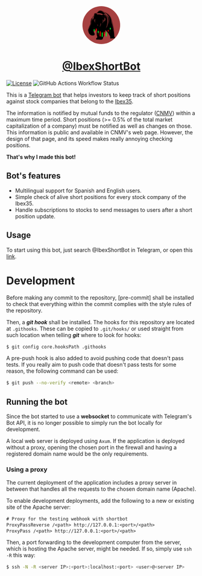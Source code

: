 <div align=center>
<img src="data/img/ShortBot_logo_main.png" width=100px style="border-radius: 50%"/>
<h1><a href="https://t.me/ibexshortbot">@IbexShortBot</a></h1>
</div>

[![License](https://img.shields.io/github/license/felipet/shortbot?style=flat-square)](https://github.com/felipet/shortbot/blob/main/LICENSE)
![GitHub Actions Workflow Status](https://img.shields.io/github/actions/workflow/status/felipet/shortbot/rust.yml?style=flat-square&label=CI%20status)

This is a [Telegram bot](https://core.telegram.org/bots) that helps investors to keep
track of short positions against stock companies that belong to the [Ibex35][ibex35].

The information is notified by mutual funds to the regulator ([CNMV][cnmv]) within a
maximum time period. Short positions (>= 0.5% of the total market capitalization of
a company) must be notified as well as changes on those. This information is public
and available in CNMV's web page. However, the design of that page, and its speed makes
really annoying checking positions.

**That's why I made this bot!**

## Bot's features

- Multilingual support for Spanish and English users.
- Simple check of alive short positions for every stock company of the Ibex35.
- Handle subscriptions to stocks to send messages to users after a short position update.

## Usage

To start using this bot, just search @IbexShortBot in Telegram, or open this
[link](https://t.me/ibexshortbot).

# Development

Before making any commit to the repository, [pre-commit] shall be installed to check
that everything within the commit complies with the style rules of the repository.

Then, a ***git hook*** shall be installed. The hooks for this repository are located
at `.githooks`. These can be copied to `.git/hooks/` or used straight from such
location when telling ***git*** where to look for hooks:

```bash
$ git config core.hooksPath .githooks
```

A pre-push hook is also added to avoid pushing code that doesn't pass tests. If you
really aim to push code that doesn't pass tests for some reason, the following command
can be used:

```bash
$ git push --no-verify <remote> <branch>
```

## Running the bot

Since the bot started to use a **websocket** to communicate with Telegram's Bot API, it is no longer possible to
simply run the bot locally for development.

A local web server is deployed using `Axum`. If the application is deployed without a proxy, opening the chosen
port in the firewall and having a registered domain name would be the only requirements.

### Using a proxy

The current deployment of the application includes a proxy server in between that handles all the requests to
the chosen domain name (Apache).

To enable development deployments, add the following to a new or existing site of the Apache server:

```
# Proxy for the testing webhook with shortbot
ProxyPassReverse /<path> http://127.0.0.1:<port>/<path>
ProxyPass /<path> http://127.0.0.1:<port>/<path>
```

Then, a port forwarding to the development computer from the server, which is hosting the Apache server,
might be needed. If so, simply use `ssh -R` this way:

```bash
$ ssh -N -R <server IP>:<port>:localhost:<port> <user>@<server IP>
```


[ibex35]: https://www.bolsasymercados.es/bme-exchange/es/Mercados-y-Cotizaciones/Acciones/Mercado-Continuo/Precios/ibex-35-ES0SI0000005
[cnmv]: https://www.cnmv.es/portal/home.aspx
